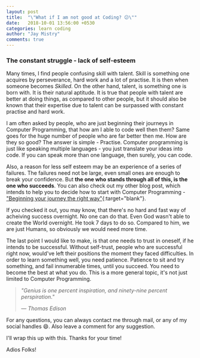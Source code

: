 ```yaml
---
layout: post
title:  "\"What if I am not good at Coding? 😕\""
date:   2018-10-01 13:56:00 +0530
categories: learn coding
author: "Jay Mistry"
comments: true
---
```


### The constant struggle - lack of self-esteem
Many times, I find people confusing skill with talent. Skill is something one acquires by perseverance, hard work and a lot of practise. It is then when someone becomes _Skilled_. On the other hand, talent, is something one is born with. It is their natural aptitude. It is true that people with talent are better at doing things, as compared to other people, but it should also be known that their expertise due to talent can be surpassed with constant practise and hard work.

I am often asked by people, who are just beginning their journeys in Computer Programming, that how am I able to code well then them? Same goes for the huge number of people who are far better then me. How are they so good? The answer is simple - Practise. Computer programming is just like speaking multiple languages - you just translate your ideas into code. If you can speak more than one language, then surely, you can code. 

Also, a reason for less self esteem may be an experience of a series of failures. The failures need not be large, even small ones are enough to break your confidence. But **the one who stands through all of this, is the one who succeeds**. You can also check out my other blog post, which intends to help you to decide how to start with Computer Programming - ["Beginning your journey the right way"](/learn/coding/2018/09/04/beginning-your-journey-the-right-way.html){:target="blank"}.

If you checked it out, you may know, that there's no hard and fast way of acheiving success overnight. No one can do that. Even God wasn't able to create the World overnight. He took 7 days to do so. Compared to him, we are just Humans, so obviously we would need more time. 

The last point I would like to make, is that one needs to trust in oneself, if he intends to be successful. Without self-trust, people who are successful right now, would've left their positions the moment they faced difficulties. In order to learn something well, you need patience. Patience to sit and try something, and fail innumerable times, until you succeed. You need to become the best at what you do. This is a more general topic, it's not just limited to Computer Programming.

><i>"Genius is one percent inspiration, and ninety-nine percent perspiration."</i>
>
> &mdash; <cite>Thomas Edison</cite>

For any questions, you can always contact me through mail, or any of my social handles 😄. Also leave a comment for any suggestion.

I'll wrap this up with this. Thanks for your time!

Adios Folks!

